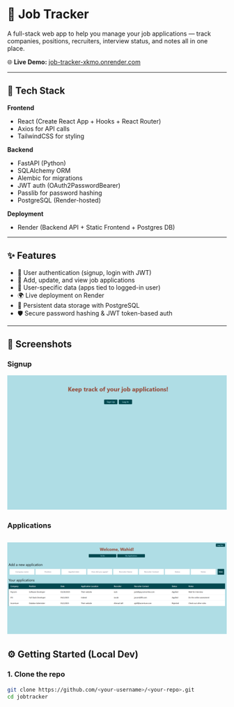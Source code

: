 # 🎯 Job Tracker

A full-stack web app to help you manage your job applications — track companies, positions, recruiters, interview status, and notes all in one place.

🌐 **Live Demo:** [job-tracker-xkmo.onrender.com](https://job-tracker-xkmo.onrender.com)

---

## 🚀 Tech Stack

**Frontend**
- React (Create React App + Hooks + React Router)
- Axios for API calls
- TailwindCSS for styling

**Backend**
- FastAPI (Python)
- SQLAlchemy ORM
- Alembic for migrations
- JWT auth (OAuth2PasswordBearer)
- Passlib for password hashing
- PostgreSQL (Render-hosted)

**Deployment**
- Render (Backend API + Static Frontend + Postgres DB)

---

## ✨ Features

- 🔐 User authentication (signup, login with JWT)
- 📝 Add, update, and view job applications
- 👤 User-specific data (apps tied to logged-in user)
- 🌍 Live deployment on Render
- 💾 Persistent data storage with PostgreSQL
- 🛡️ Secure password hashing & JWT token-based auth

---

## 📸 Screenshots


### Signup
![Signup Page](assets/signup.png)

### Applications
![Applications Page](assets/applications.png)
---

## ⚙️ Getting Started (Local Dev)

### 1. Clone the repo
```bash
git clone https://github.com/<your-username>/<your-repo>.git
cd jobtracker
